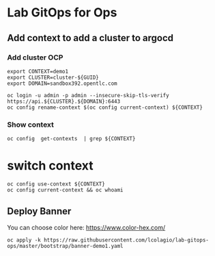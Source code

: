 # Lab GitOps for Ops

## Add context to add a cluster to argocd

### Add cluster OCP

```
export CONTEXT=demo1
export CLUSTER=cluster-${GUID}
export DOMAIN=sandbox392.opentlc.com

oc login -u admin -p admin --insecure-skip-tls-verify https://api.${CLUSTER}.${DOMAIN}:6443
oc config rename-context $(oc config current-context) ${CONTEXT}
```

### Show context

```
oc config  get-contexts  | grep ${CONTEXT}
```

# switch context
```
oc config use-context ${CONTEXT}
oc config current-context && oc whoami
```



## Deploy Banner

You can choose color here: https://www.color-hex.com/

```
oc apply -k https://raw.githubusercontent.com/lcolagio/lab-gitops-ops/master/bootstrap/banner-demo1.yaml
```

